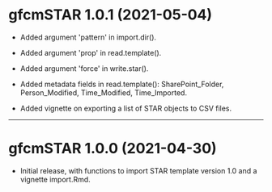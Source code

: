 # gfcmSTAR 1.0.1 (2021-05-04)

* Added argument 'pattern' in import.dir().

* Added argument 'prop' in read.template().

* Added argument 'force' in write.star().

* Added metadata fields in read.template(): SharePoint_Folder, Person_Modified,
  Time_Modified, Time_Imported.

* Added vignette on exporting a list of STAR objects to CSV files.

---

# gfcmSTAR 1.0.0 (2021-04-30)

* Initial release, with functions to import STAR template version 1.0 and a
  vignette import.Rmd.
